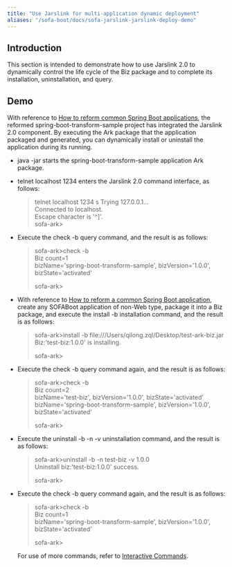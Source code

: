 ```yaml
---
title: "Use Jarslink for multi-application dynamic deployment"
aliases: "/sofa-boot/docs/sofa-jarslink-jarslink-deploy-demo"
---
```


## Introduction

This section is intended to demonstrate how to use Jarslink 2.0 to dynamically control the life cycle of the Biz package and to complete its installation, uninstallation, and query.

## Demo

With reference to [How to reform common Spring Boot applications](../sofa-jarslink-jarslink-app-demo), the reformed spring-boot-transform-sample project has integrated the Jarslink 2.0 component. By executing the Ark package that the application packaged and generated, you can dynamically install or uninstall the application during its running.

+ java -jar starts the spring-boot-transform-sample application Ark package.
+ telnet localhost 1234 enters the Jarslink 2.0 command interface, as follows:  
  > telnet localhost 1234  s
  > Trying 127.0.0.1...  
  > Connected to localhost.  
  > Escape character is '^]'.  
  > sofa-ark>
+ Execute the check -b query command, and the result is as follows:
  > sofa-ark>check -b  
  > Biz count=1  
  > bizName='spring-boot-transform-sample', bizVersion='1.0.0', bizState='activated'
  >
  > sofa-ark>
+ With reference to [How to reform a common Spring Boot application](../sofa-jarslink-jarslink-app-demo), create any SOFABoot application of non-Web type, package it into a Biz package, and execute the install -b installation command, and the result is as follows:
  > sofa-ark>install -b file:///Users/qilong.zql/Desktop/test-ark-biz.jar  
  > Biz:'test-biz:1.0.0' is installing.
  >
  > sofa-ark>

+ Execute the check -b query command again, and the result is as follows:
  > sofa-ark>check -b  
  > Biz count=2  
  > bizName='test-biz', bizVersion='1.0.0', bizState='activated'  
  > bizName='spring-boot-transform-sample', bizVersion='1.0.0', bizState='activated'
  >
  > sofa-ark>

+ Execute the uninstall -b -n -v uninstallation command, and the result is as follows:
  > sofa-ark>uninstall -b -n test-biz -v 1.0.0  
  > Uninstall biz:'test-biz:1.0.0' success.
  >
  > sofa-ark>

+ Execute the check -b query command again, and the result is as follows:
  > sofa-ark>check -b  
  > Biz count=1  
  > bizName='spring-boot-transform-sample', bizVersion='1.0.0', bizState='activated'
  >
  > sofa-ark>
  
  For use of more commands, refer to [Interactive Commands](../sofa-jarslink-jarslink-instruction).
